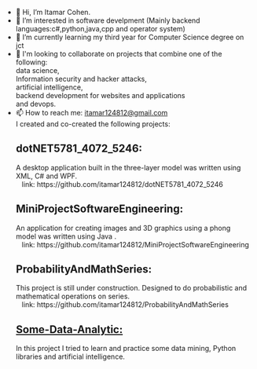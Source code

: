 - 👋 Hi, I’m Itamar Cohen.
- 👀 I’m interested in software develpment (Mainly backend languages:c#,python,java,cpp and operator system)
- 🌱 I’m currently learning my third year for Computer Science degree on jct
- 💞️ I'm looking to collaborate on projects that combine one of the following: <br>
   data science,</br>
   Information security and hacker attacks,</br>
   artificial intelligence,</br>
   backend development for websites and applications</br>and devops.</br>
- 📫 How to reach me: itamar124812@gmail.com </br>
   I created and co-created the following projects:</br>
   <h2>dotNET5781_4072_5246:</h2> A desktop application built in the three-layer model was written using XML, C# and WPF.</br>
   &nbsp;&nbsp;   link: https://github.com/itamar124812/dotNET5781_4072_5246
   <h2>MiniProjectSoftwareEngineering:</h2> An application for creating images and 3D graphics using a phong model was written using Java .</br>
    &nbsp;&nbsp;  link: https://github.com/itamar124812/MiniProjectSoftwareEngineering
   <h2>ProbabilityAndMathSeries:</h2> This project is still under construction. Designed to do probabilistic and mathematical operations on series.</br>
   &nbsp;&nbsp; link: https://github.com/itamar124812/ProbabilityAndMathSeries
   <h2><a href=https://github.com/itamar124812/Some-Data-Analytic>Some-Data-Analytic:</a></h2>
   In this project I tried to learn and practice some data mining, Python libraries and artificial intelligence.
<!---
itamar124812/itamar124812 is a ✨ special ✨ repository because its `README.md` (this file) appears on your GitHub profile.
You can click the Preview link to take a look at your changes.
--->
